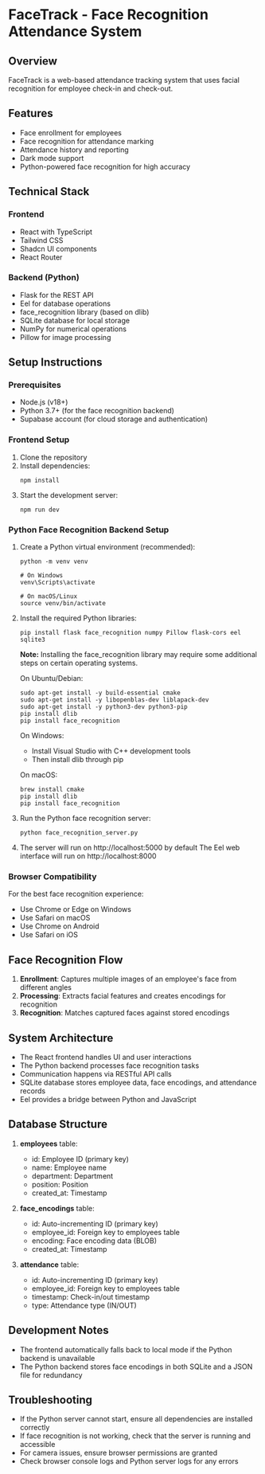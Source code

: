 
# FaceTrack - Face Recognition Attendance System

## Overview
FaceTrack is a web-based attendance tracking system that uses facial recognition for employee check-in and check-out.

## Features
- Face enrollment for employees
- Face recognition for attendance marking
- Attendance history and reporting
- Dark mode support
- Python-powered face recognition for high accuracy

## Technical Stack
### Frontend
- React with TypeScript
- Tailwind CSS
- Shadcn UI components
- React Router

### Backend (Python)
- Flask for the REST API
- Eel for database operations
- face_recognition library (based on dlib)
- SQLite database for local storage
- NumPy for numerical operations
- Pillow for image processing

## Setup Instructions

### Prerequisites
- Node.js (v18+)
- Python 3.7+ (for the face recognition backend)
- Supabase account (for cloud storage and authentication)

### Frontend Setup
1. Clone the repository
2. Install dependencies:
   ```
   npm install
   ```
3. Start the development server:
   ```
   npm run dev
   ```

### Python Face Recognition Backend Setup
1. Create a Python virtual environment (recommended):
   ```
   python -m venv venv
   
   # On Windows
   venv\Scripts\activate
   
   # On macOS/Linux
   source venv/bin/activate
   ```

2. Install the required Python libraries:
   ```
   pip install flask face_recognition numpy Pillow flask-cors eel sqlite3
   ```
   
   **Note:** Installing the face_recognition library may require some additional steps on certain operating systems. 
   
   On Ubuntu/Debian:
   ```
   sudo apt-get install -y build-essential cmake
   sudo apt-get install -y libopenblas-dev liblapack-dev
   sudo apt-get install -y python3-dev python3-pip
   pip install dlib
   pip install face_recognition
   ```
   
   On Windows:
   - Install Visual Studio with C++ development tools
   - Then install dlib through pip
   
   On macOS:
   ```
   brew install cmake
   pip install dlib
   pip install face_recognition
   ```

3. Run the Python face recognition server:
   ```
   python face_recognition_server.py
   ```

4. The server will run on http://localhost:5000 by default
   The Eel web interface will run on http://localhost:8000

### Browser Compatibility
For the best face recognition experience:
- Use Chrome or Edge on Windows
- Use Safari on macOS
- Use Chrome on Android
- Use Safari on iOS

## Face Recognition Flow
1. **Enrollment**: Captures multiple images of an employee's face from different angles
2. **Processing**: Extracts facial features and creates encodings for recognition
3. **Recognition**: Matches captured faces against stored encodings

## System Architecture
- The React frontend handles UI and user interactions
- The Python backend processes face recognition tasks
- Communication happens via RESTful API calls
- SQLite database stores employee data, face encodings, and attendance records
- Eel provides a bridge between Python and JavaScript

## Database Structure
1. **employees** table:
   - id: Employee ID (primary key)
   - name: Employee name
   - department: Department
   - position: Position
   - created_at: Timestamp

2. **face_encodings** table:
   - id: Auto-incrementing ID (primary key)
   - employee_id: Foreign key to employees table
   - encoding: Face encoding data (BLOB)
   - created_at: Timestamp

3. **attendance** table:
   - id: Auto-incrementing ID (primary key)
   - employee_id: Foreign key to employees table
   - timestamp: Check-in/out timestamp
   - type: Attendance type (IN/OUT)

## Development Notes
- The frontend automatically falls back to local mode if the Python backend is unavailable
- The Python backend stores face encodings in both SQLite and a JSON file for redundancy

## Troubleshooting
- If the Python server cannot start, ensure all dependencies are installed correctly
- If face recognition is not working, check that the server is running and accessible
- For camera issues, ensure browser permissions are granted
- Check browser console logs and Python server logs for any errors
